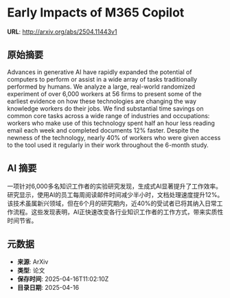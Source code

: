 # Early Impacts of M365 Copilot

**URL**: http://arxiv.org/abs/2504.11443v1

## 原始摘要

Advances in generative AI have rapidly expanded the potential of computers to
perform or assist in a wide array of tasks traditionally performed by humans.
We analyze a large, real-world randomized experiment of over 6,000 workers at
56 firms to present some of the earliest evidence on how these technologies are
changing the way knowledge workers do their jobs. We find substantial time
savings on common core tasks across a wide range of industries and occupations:
workers who make use of this technology spent half an hour less reading email
each week and completed documents 12% faster. Despite the newness of the
technology, nearly 40% of workers who were given access to the tool used it
regularly in their work throughout the 6-month study.


## AI 摘要

一项针对6,000多名知识工作者的实验研究发现，生成式AI显著提升了工作效率。研究显示，使用AI的员工每周阅读邮件时间减少半小时，文档处理速度提升12%。该技术虽属新兴领域，但在6个月的研究期内，近40%的受试者已将其纳入日常工作流程。这些发现表明，AI正快速改变各行业知识工作者的工作方式，带来实质性时间节省。

## 元数据

- **来源**: ArXiv
- **类型**: 论文
- **保存时间**: 2025-04-16T11:02:10Z
- **目录日期**: 2025-04-16
